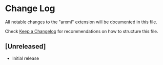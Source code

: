 # Change Log

All notable changes to the "arxml" extension will be documented in this file.

Check [Keep a Changelog](http://keepachangelog.com/) for recommendations on how to structure this file.

## [Unreleased]

- Initial release
